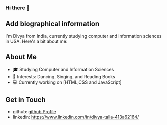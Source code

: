 ### Hi there 👋

## Add biographical information


I'm Divya from India, currently studying computer and information sciences in USA. Here's a bit about me:

## About Me

- 🎓 Studying Computer and Information Sciences
- 🕺 Interests: Dancing, Singing, and Reading Books
- 💻 Currently working on [HTML,CSS and JavaScript]

## Get in Touch

- github: [github Profile](https://github.com/DivyaTalla01)
- linkedin: https://www.linkedin.com/in/divya-talla-413a62164/


